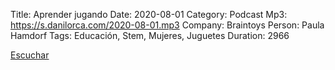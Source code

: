 Title: Aprender jugando
Date: 2020-08-01
Category: Podcast
Mp3: https://s.danilorca.com/2020-08-01.mp3
Company: Braintoys
Person: Paula Hamdorf
Tags: Educación, Stem, Mujeres, Juguetes
Duration: 2966

<a href="https://s.danilorca.com/2020-08-01.mp3" type="audio/mpeg">
Escuchar
</a>

